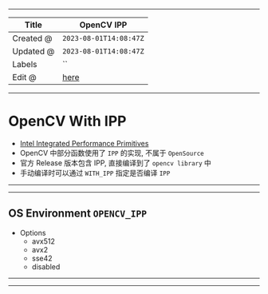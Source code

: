 -----

| Title     | OpenCV IPP                                            |
| --------- | ----------------------------------------------------- |
| Created @ | `2023-08-01T14:08:47Z`                                |
| Updated @ | `2023-08-01T14:08:47Z`                                |
| Labels    | \`\`                                                  |
| Edit @    | [here](https://github.com/junxnone/aiwiki/issues/430) |

-----

# OpenCV With IPP

  - [Intel Integrated Performance
    Primitives](https://junxnone.github.io/xwiki/#/0032_OPT_LIB_IPP?id=ipp-intel-integrated-performance-primitives)
  - OpenCV 中部分函数使用了 `IPP` 的实现, 不属于 `OpenSource`
  - 官方 Release 版本包含 IPP, 直接编译到了 `opencv library` 中
  - 手动编译时可以通过 `WITH_IPP` 指定是否编译 `IPP`

-----

<script src="https://emgithub.com/embed-v2.js?target=https%3A%2F%2Fgithub.com%2Fopencv%2Fopencv%2Fblob%2F0052d46b8e33c7bfe0e1450e4bff28b88f455570%2FCMakeLists.txt%23L290-L292&style=default&type=code&showBorder=on&showLineNumbers=on&showFileMeta=on&showFullPath=on&showCopy=on"></script>

-----

## OS Environment `OPENCV_IPP`

  - Options
      - avx512
      - avx2
      - sse42
      - disabled

-----

<script src="https://emgithub.com/embed-v2.js?target=https%3A%2F%2Fgithub.com%2Fopencv%2Fopencv%2Fblob%2F6791284994dee30c48ed7e234f4aa5f5caa8ce5e%2Fmodules%2Fcore%2Fsrc%2Fsystem.cpp%23L2583-L2633&style=default&type=code&showBorder=on&showLineNumbers=on&showFileMeta=on&showFullPath=on&showCopy=on"></script>

-----
